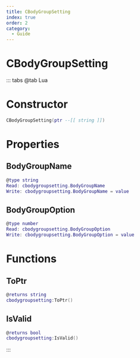 ```yaml
---
title: CBodyGroupSetting
index: true
order: 2
category:
  - Guide
---
```


# CBodyGroupSetting

::: tabs
@tab Lua
# Constructor
```lua
CBodyGroupSetting(ptr --[[ string ]])
```
# Properties
## BodyGroupName 
```lua
@type string
Read: cbodygroupsetting.BodyGroupName
Write: cbodygroupsetting.BodyGroupName = value
```
## BodyGroupOption 
```lua
@type number
Read: cbodygroupsetting.BodyGroupOption
Write: cbodygroupsetting.BodyGroupOption = value
```
# Functions
## ToPtr
```lua
@returns string
cbodygroupsetting:ToPtr()
```
## IsValid
```lua
@returns bool
cbodygroupsetting:IsValid()
```

:::